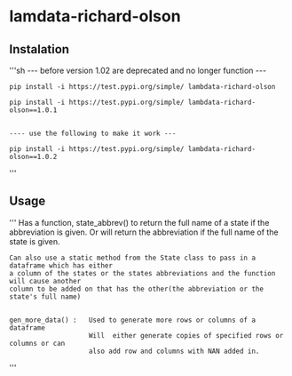 # lamdata-richard-olson

## Instalation
'''sh
    --- before version 1.02 are deprecated and no longer function ---

    pip install -i https://test.pypi.org/simple/ lambdata-richard-olson
    
    pip install -i https://test.pypi.org/simple/ lambdata-richard-olson==1.0.1


    ---- use the following to make it work --- 

    pip install -i https://test.pypi.org/simple/ lambdata-richard-olson==1.0.2

   

'''

## Usage
'''
    Has a function, state_abbrev() to return the full name of a state if 
    the abbreviation is given. Or will return the abbreviation if the full 
    name of the state is given.
    
    Can also use a static method from the State class to pass in a dataframe which has either 
    a column of the states or the states abbreviations and the function will cause another
    column to be added on that has the other(the abbreviation or the  state's full name)
    

    gen_more_data() :   Used to generate more rows or columns of a dataframe
                        Will  either generate copies of specified rows or columns or can 
                        also add row and columns with NAN added in.

'''
